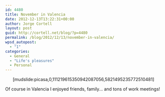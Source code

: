 ```yaml
---
id: 4480
title: November in Valencia
date: 2012-12-13T13:22:31+00:00
author: Jorge Cortell
layout: post
guid: http://cortell.net/blog/?p=4480
permalink: /blog/2012/12/13/november-in-valencia/
wpsd_autopost:
  - "1"
categories:
  - General
  - "Life's pleasures"
  - Personal
---
```

<p style="text-align: center">
  [mudslide:picasa,0,111219615350942087056,5821495235772510481]
</p>

Of course in Valencia I enjoyed friends, family... and tons of work meetings!